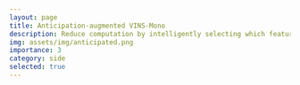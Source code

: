```yaml
---
layout: page
title: Anticipation-augmented VINS-Mono
description: Reduce computation by intelligently selecting which features to track. Anticipate rotation of camera and choose features that will remain visible. # Implementation of [Carlone & Karaman, T-RO'20].
img: assets/img/anticipated.png
importance: 3
category: side
selected: true
---
```

